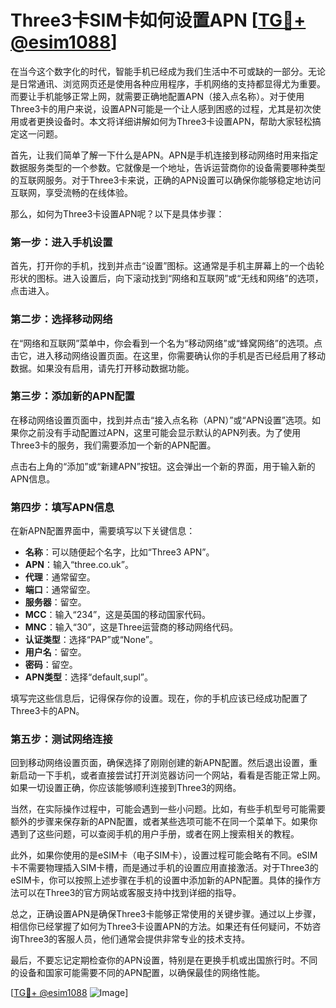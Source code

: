 # Three3卡SIM卡如何设置APN [[TG💪+ @esim1088](https://t.me/s/esim1088)]

在当今这个数字化的时代，智能手机已经成为我们生活中不可或缺的一部分。无论是日常通讯、浏览网页还是使用各种应用程序，手机网络的支持都显得尤为重要。而要让手机能够正常上网，就需要正确地配置APN（接入点名称）。对于使用Three3卡的用户来说，设置APN可能是一个让人感到困惑的过程，尤其是初次使用或者更换设备时。本文将详细讲解如何为Three3卡设置APN，帮助大家轻松搞定这一问题。

首先，让我们简单了解一下什么是APN。APN是手机连接到移动网络时用来指定数据服务类型的一个参数。它就像是一个地址，告诉运营商你的设备需要哪种类型的互联网服务。对于Three3卡来说，正确的APN设置可以确保你能够稳定地访问互联网，享受流畅的在线体验。

那么，如何为Three3卡设置APN呢？以下是具体步骤：

### 第一步：进入手机设置

首先，打开你的手机，找到并点击“设置”图标。这通常是手机主屏幕上的一个齿轮形状的图标。进入设置后，向下滚动找到“网络和互联网”或“无线和网络”的选项，点击进入。

### 第二步：选择移动网络

在“网络和互联网”菜单中，你会看到一个名为“移动网络”或“蜂窝网络”的选项。点击它，进入移动网络设置页面。在这里，你需要确认你的手机是否已经启用了移动数据。如果没有启用，请先打开移动数据功能。

### 第三步：添加新的APN配置

在移动网络设置页面中，找到并点击“接入点名称（APN）”或“APN设置”选项。如果你之前没有手动配置过APN，这里可能会显示默认的APN列表。为了使用Three3卡的服务，我们需要添加一个新的APN配置。

点击右上角的“添加”或“新建APN”按钮。这会弹出一个新的界面，用于输入新的APN信息。

### 第四步：填写APN信息

在新APN配置界面中，需要填写以下关键信息：

- **名称**：可以随便起个名字，比如“Three3 APN”。
- **APN**：输入“three.co.uk”。
- **代理**：通常留空。
- **端口**：通常留空。
- **服务器**：留空。
- **MCC**：输入“234”，这是英国的移动国家代码。
- **MNC**：输入“30”，这是Three运营商的移动网络代码。
- **认证类型**：选择“PAP”或“None”。
- **用户名**：留空。
- **密码**：留空。
- **APN类型**：选择“default,supl”。

填写完这些信息后，记得保存你的设置。现在，你的手机应该已经成功配置了Three3卡的APN。

### 第五步：测试网络连接

回到移动网络设置页面，确保选择了刚刚创建的新APN配置。然后退出设置，重新启动一下手机，或者直接尝试打开浏览器访问一个网站，看看是否能正常上网。如果一切设置正确，你应该能够顺利连接到Three3的网络。

当然，在实际操作过程中，可能会遇到一些小问题。比如，有些手机型号可能需要额外的步骤来保存新的APN配置，或者某些选项可能不在同一个菜单下。如果你遇到了这些问题，可以查阅手机的用户手册，或者在网上搜索相关的教程。

此外，如果你使用的是eSIM卡（电子SIM卡），设置过程可能会略有不同。eSIM卡不需要物理插入SIM卡槽，而是通过手机的设置应用直接激活。对于Three3的eSIM卡，你可以按照上述步骤在手机的设置中添加新的APN配置。具体的操作方法可以在Three3的官方网站或客服支持中找到详细的指导。

总之，正确设置APN是确保Three3卡能够正常使用的关键步骤。通过以上步骤，相信你已经掌握了如何为Three3卡设置APN的方法。如果还有任何疑问，不妨咨询Three3的客服人员，他们通常会提供非常专业的技术支持。

最后，不要忘记定期检查你的APN设置，特别是在更换手机或出国旅行时。不同的设备和国家可能需要不同的APN配置，以确保最佳的网络性能。

[[TG💪+ @esim1088](https://t.me/s/esim1088) ![Image](https://i.postimg.cc/4NQfJmqS/Snipaste-2025-05-13-00-14-12.png)]